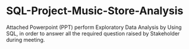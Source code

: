 # SQL-Project-Music-Store-Analysis

Attached Powerpoint (PPT) perform Exploratory Data Analysis by Using SQL, in order to answer all the required question raised by Stakeholder during meeting.
